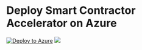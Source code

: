 # Deploy Smart Contractor Accelerator on Azure
[![Deploy to Azure](https://azuredeploy.net/deploybutton.png)](https://azuredeploy.net/) <a href="http://armviz.io/#/?load=https%3A%2F%2Fraw.githubusercontent.com%2Frarunms%2Fautodeploy%2Fmaster%2Fazuredeploy.json" target="_blank">
    <img src="http://armviz.io/visualizebutton.png"/>
</a>